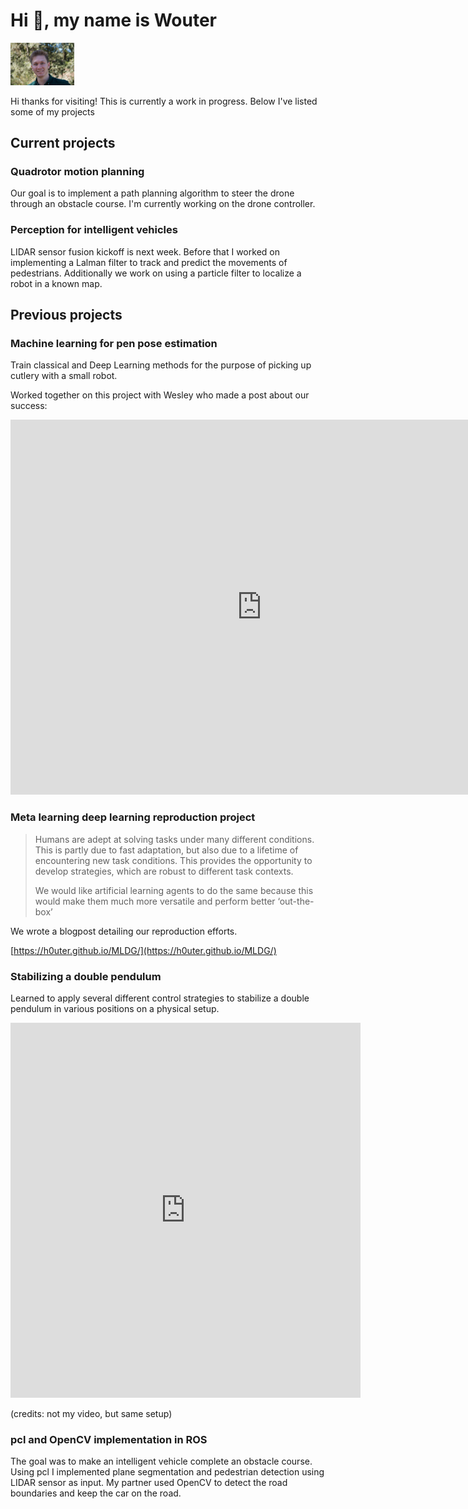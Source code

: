 
# Hi 👋, my name is Wouter

<img src="img/smile-min.jpg" alt="ski" style="zoom:10%;" />

Hi thanks for visiting! This is currently a work in progress. Below I've listed some of my projects

## Current projects 

### Quadrotor motion planning

Our goal is to implement a path planning algorithm to steer the drone through an obstacle course. I'm currently working on the drone controller.



### Perception for intelligent vehicles

LIDAR sensor fusion kickoff is next week. Before that I worked on implementing a Lalman filter to track and predict the movements of pedestrians. Additionally we work on using a particle filter to localize a robot in a known map.



## Previous projects 

### Machine learning for pen pose estimation
Train classical and Deep Learning methods for the purpose of picking up cutlery with a small robot.

Worked together on this project with Wesley who made a post about our success:

<iframe src="https://www.linkedin.com/embed/feed/update/urn:li:share:6737753292039872512" height="600" width="804" frameborder="0" allowfullscreen="" title="Embedded post"></iframe>



### Meta learning deep learning reproduction project

> Humans are adept at solving tasks under many different conditions. This is partly due to fast adaptation, but also due to a lifetime of encountering new task conditions. This provides the opportunity to develop strategies, which are robust to different task contexts.
>
> We would like artificial learning agents to do the same because this would make them much more versatile and perform better ‘out-the-box’

We wrote a blogpost detailing our reproduction efforts.

[https://h0uter.github.io/MLDG/](https://h0uter.github.io/MLDG/)



### Stabilizing a double pendulum 

 Learned to apply several different control strategies to stabilize a double  pendulum in various positions on a physical setup.

<iframe width="560" height="600" src="https://www.youtube.com/embed/qcokfeDFilA" frameborder="0" allow="accelerometer; autoplay; clipboard-write; encrypted-media; gyroscope; picture-in-picture" allowfullscreen></iframe>

(credits: not my video, but same setup)



### pcl and OpenCV implementation in ROS

The goal was to make an intelligent vehicle complete an obstacle course. Using pcl I implemented plane segmentation and pedestrian detection using LIDAR sensor as input. My partner used OpenCV to detect the road boundaries and keep the car on the road.



